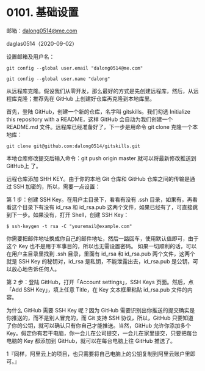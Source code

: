 # 0101. 基础设置

邮箱：dalong0514@me.com

daglas0514（2020-09-02）

设置邮箱及用户名：

```
git config --global user.email "dalong0514@me.com" 

git config --global user.name "dalong" 
```

从远程库克隆。假设我们从零开发，那么最好的方式是先创建远程库，然后，从远程库克隆；推荐先在 GitHub 上创建好仓库再克隆到本地库里。

首先，登陆 GitHub，创建一个新的仓库，名字叫 gitskills。我们勾选 Initialize this repository with a README，这样 GitHub 会自动为我们创建一个 README.md 文件。远程库已经准备好了，下一步是用命令 git clone 克隆一个本地库：

```
git clone git@github.com:dalong0514/gitskills.git
```

本地仓库修改提交后输入命令：git push origin master 就可以将最新修改推送到 GitHub上 了。

远程仓库添加 SHH KEY。由于你的本地 Git 仓库和 GitHub 仓库之间的传输是通过 SSH 加密的，所以，需要一点设置：

第 1 步：创建 SSH Key。在用户主目录下，看看有没有 .ssh 目录，如果有，再看看这个目录下有没有 id_rsa 和 id_rsa.pub 这两个文件，如果已经有了，可直接跳到下一步。如果没有，打开 Shell，创建 SSH Key：

```
$ ssh-keygen -t rsa -C "youremail@example.com"
```

你需要把邮件地址换成你自己的邮件地址，然后一路回车，使用默认值即可，由于这个 Key 也不是用于军事目的，所以也无需设置密码。 如果一切顺利的话，可以在用户主目录里找到 .ssh 目录，里面有 id_rsa 和 id_rsa.pub 两个文件，这两个就是 SSH Key 的秘钥对，id_rsa 是私钥，不能泄露出去，id_rsa.pub 是公钥，可以放心地告诉任何人。

第 2 步：登陆 GitHub，打开「Account settings」，SSH Keys 页面。然后，点「Add SSH Key」，填上任意 Title，在 Key 文本框里粘贴 id_rsa.pub 文件的内容。

为什么 GitHub 需要 SSH Key 呢？因为 GitHub 需要识别出你推送的提交确实是你推送的，而不是别人冒充的，而 Git 支持 SSH 协议，所以，GitHub 只要知道了你的公钥，就可以确认只有你自己才能推送。当然，GitHub 允许你添加多个 Key。假定你有若干电脑，你一会儿在公司提交，一会儿在家里提交，只要把每台电脑的 Key 都添加到 GitHub，就可以在每台电脑上往 GitHub 推送了。

1『同样，阿里云上的项目，也只需要将自己电脑上的公钥复制到阿里云账户里即可。』